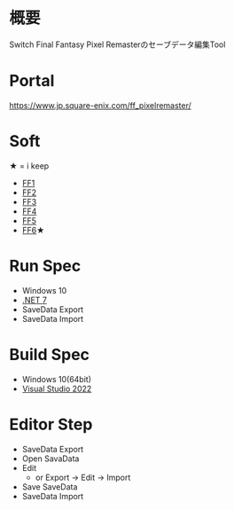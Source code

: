 # 概要
Switch Final Fantasy Pixel Remasterのセーブデータ編集Tool

# Portal
https://www.jp.square-enix.com/ff_pixelremaster/

# Soft
★ = i keep
* [FF1](https://store-jp.nintendo.com/list/software/70010000056566.html)
* [FF2](https://store-jp.nintendo.com/list/software/70010000056571.html)
* [FF3](https://store-jp.nintendo.com/list/software/70010000056576.html)
* [FF4](https://store-jp.nintendo.com/list/software/70010000056581.html)
* [FF5](https://store-jp.nintendo.com/list/software/70010000056586.html)
* [FF6](https://store-jp.nintendo.com/list/software/70010000056591.html)★

# Run Spec
* Windows 10
* [.NET 7](https://dotnet.microsoft.com/ja-jp/download/dotnet/7.0)
* SaveData Export
* SaveData Import

# Build Spec
* Windows 10(64bit)
* [Visual Studio 2022](https://visualstudio.microsoft.com/ja/vs/)

# Editor Step
* SaveData Export
* Open SavaData
* Edit
  * or Export -> Edit -> Import
* Save SaveData
* SaveData Import
